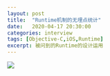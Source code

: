 ```yaml
---
layout: post
title:  "Runtime机制的无埋点统计"
date:   2020-04-17 20:30:00
categories: interview
tags: [Objective-C,iOS,Runtime]
excerpt: 被问到的Runtime的设计运用
---
```




![](https://tva1.sinaimg.cn/large/007S8ZIlly1gdyzibj4r3j312v0gd40z.jpg)

